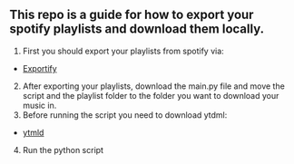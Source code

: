 ## This repo is a guide for how to export your spotify playlists and download them locally.

1. First you should export your playlists from spotify via:
+ [Exportify](https://watsonbox.github.io/exportify/)
2. After exporting your playlists, download the main.py file and move the script and the playlist folder to the folder you want to download your music in.
3. Before running the script you need to download ytdml:
+ [ytmld](https://github.com/deepjyoti30/ytmdl)
4. Run the python script


